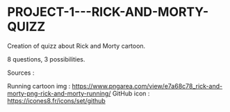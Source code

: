 # PROJECT-1---RICK-AND-MORTY-QUIZZ


Creation of quizz about Rick and Morty cartoon.

8 questions, 3 possibilities.

Sources : 

Running cartoon img : https://www.pngarea.com/view/e7a68c78_rick-and-morty-png-rick-and-morty-running/
GitHub icon : https://icones8.fr/icons/set/github


